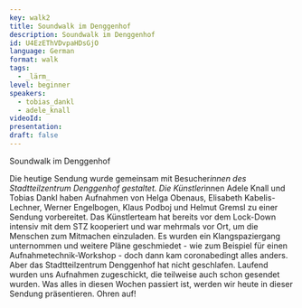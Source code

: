 ```yaml
---
key: walk2
title: Soundwalk im Denggenhof
description: Soundwalk im Denggenhof
id: U4EzEThVDvpaHDsGjO
language: German
format: walk
tags:
  - _lärm_
level: beginner
speakers:
  - tobias_dankl
  - adele_knall
videoId: 
presentation: 
draft: false
---
```


Soundwalk im Denggenhof

Die heutige Sendung wurde gemeinsam mit Besucher*innen des
Stadtteilzentrum Denggenhof gestaltet. Die Künstler*innen Adele Knall
und Tobias Dankl haben Aufnahmen von Helga Obenaus, Elisabeth
Kabelis-Lechner, Werner Engelbogen, Klaus Podboj und Helmut Gremsl zu
einer Sendung vorbereitet. Das Künstlerteam hat bereits vor dem
Lock-Down intensiv mit dem STZ kooperiert und war mehrmals vor Ort, um
die Menschen zum Mitmachen einzuladen. Es wurden ein Klangspaziergang
unternommen und weitere Pläne geschmiedet - wie zum Beispiel für einen
Aufnahmetechnik-Workshop - doch dann kam coronabedingt alles anders.
Aber das Stadtteilzentrum Denggenhof hat nicht geschlafen. Laufend
wurden uns Aufnahmen zugeschickt, die teilweise auch schon gesendet
wurden. Was alles in diesen Wochen passiert ist, werden wir heute in
dieser Sendung präsentieren. Ohren auf!
